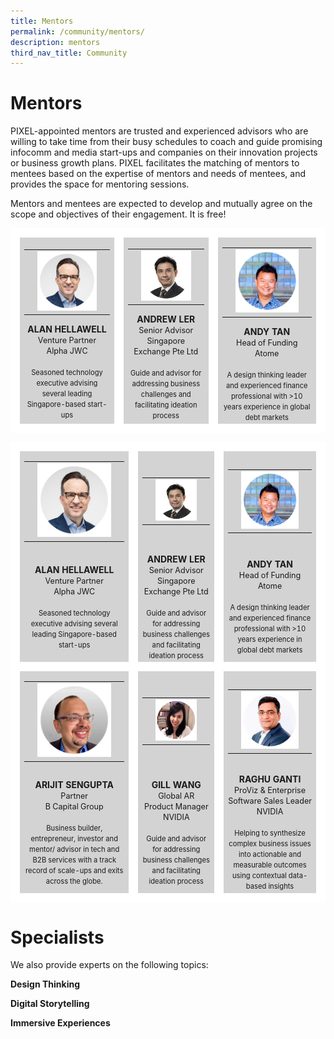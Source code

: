 ```yaml
---
title: Mentors
permalink: /community/mentors/
description: mentors
third_nav_title: Community
---
```

<h1>Mentors</h1>
PIXEL-appointed mentors are trusted and experienced advisors who are willing to take time from their busy schedules to coach and guide promising infocomm and media start-ups and companies on their innovation projects or business growth plans. PIXEL facilitates the matching of mentors to mentees based on the expertise of mentors and needs of mentees, and provides the space for mentoring sessions.

Mentors and mentees are expected to develop and mutually agree on the scope and objectives of their engagement. It is free!

<table>
	<tr>
		<td style="background:lightgrey; width=33%; text-align: center; border: 15px solid white; ">
			<table>
				<tr>
					<td></td>
					<td style="background:lightgrey;"><img src="/images/Community/Mentors/alan-hellawell.png"></td>
					<td></td>
				</tr>
			</table>
			<b>ALAN HELLAWELL</b>
			<br><span style="font-size:0.9em;">Venture Partner</span>
			<br><span style="font-size:0.9em;">Alpha JWC</span>
			<br><br><span style="font-size:0.8em; line-height:0.8em;">Seasoned technology executive advising several leading Singapore-based start-ups</span>
		</td>
		<td style="background:lightgrey; width=33%; text-align: center; border: 15px solid white; ">
			<table>
				<tr>
					<td></td>
					<td style="background:lightgrey;"><img src="/images/Community/Mentors/andrewler.png"></td>
					<td></td>
				</tr>
			</table>
			<b>ANDREW LER</b>
			<br><span style="font-size:0.9em;">Senior Advisor</span>
			<br><span style="font-size:0.9em;">Singapore Exchange Pte Ltd</span>
			<br><br><span style="font-size:0.8em; line-height:0.8em;">Guide and advisor for addressing business challenges and facilitating ideation process</span>
		</td>
						<td style="background:lightgrey; width=33%; text-align: center; border: 15px solid white; ">
			<table>
				<tr>
					<td></td>
					<td style="background:lightgrey;"><img src="/images/Community/Mentors/andytan.png"></td>
					<td></td>
				</tr>
			</table>
			<b>ANDY TAN</b>
			<br><span style="font-size:0.9em;">Head of Funding</span>
			<br><span style="font-size:0.9em;">Atome</span>
			<br><br><span style="font-size:0.8em; line-height:0.8em;">A design thinking leader and experienced finance professional with >10 years experience in global debt markets</span>
		</td>
	</tr>
</table>

<table>
    <!-- ROW 1 -->
	<tr>
		<td style="background:lightgrey; border-top: 15px solid white; border-bottom: none; border-left: 15px solid white; border-right: 15px solid white;">			
			<table>
				<tr>
					<td></td>
					<td><img src="/images/Community/Mentors/alan-hellawell.png"></td>
					<td></td>
				</tr>
			</table>
		</td>
		<td style="background:lightgrey; border-top: 15px solid white; border-bottom: none; border-left: 15px solid white; border-right: 15px solid white;">			
			<table>
				<tr>
					<td></td>
					<td><img src="/images/Community/Mentors/andrewler.png"></td>
					<td></td>
				</tr>
			</table>
		</td>
		<td style="background:lightgrey; border-top: 15px solid white; border-bottom: none; border-left: 15px solid white; border-right: 15px solid white;">			
			<table>
				<tr>
					<td></td>
					<td><img src="/images/Community/Mentors/andytan.png"></td>
					<td></td>
				</tr>
			</table>
		</td>
	</tr>
	<tr>
		<td style="background:lightgrey; border-top:none; border-bottom: 15px solid white; border-left: 15px solid white; border-right: 15px solid white; text-align: center; ">
			<b>ALAN HELLAWELL</b>
			<br><span style="font-size:0.9em;">Venture Partner</span>
			<br><span style="font-size:0.9em;">Alpha JWC</span>
			<br><br><span style="font-size:0.8em; line-height:0.8em;">Seasoned technology executive advising several leading Singapore-based start-ups</span>
		</td>
				<td style="background:lightgrey; border-top:none; border-bottom: 15px solid white; border-left: 15px solid white; border-right: 15px solid white; text-align: center; ">
		<b>ANDREW LER</b>
			<br><span style="font-size:0.9em;">Senior Advisor</span>
			<br><span style="font-size:0.9em;">Singapore Exchange Pte Ltd</span>
			<br><br><span style="font-size:0.8em; line-height:0.8em;">Guide and advisor for addressing business challenges and facilitating ideation process</span>
		</td>
		<td style="background:lightgrey; border-top:none; border-bottom: 15px solid white; border-left: 15px solid white; border-right: 15px solid white; text-align: center; ">
			<b>ANDY TAN</b>
			<br><span style="font-size:0.9em;">Head of Funding</span>
			<br><span style="font-size:0.9em;">Atome</span>
			<br><br><span style="font-size:0.8em; line-height:0.8em;">A design thinking leader and experienced finance professional with >10 years experience in global debt markets</span>
		</td>
	</tr>
    <!-- ROW 2 -->
    <tr>
		<td style="background:lightgrey; border-top: 15px solid white; border-bottom: none; border-left: 15px solid white; border-right: 15px solid white;">			
			<table>
				<tr>
					<td></td>
					<td><img src="/images/Community/Mentors/arijit_sengupta.png"></td>
					<td></td>
				</tr>
			</table>
		</td>
		<td style="background:lightgrey; border-top: 15px solid white; border-bottom: none; border-left: 15px solid white; border-right: 15px solid white;">			
			<table>
				<tr>
					<td></td>
					<td><img src="/images/Community/Mentors/gillwang.png"></td>
					<td></td>
				</tr>
			</table>
		</td>
		<td style="background:lightgrey; border-top: 15px solid white; border-bottom: none; border-left: 15px solid white; border-right: 15px solid white;">			
			<table>
				<tr>
					<td></td>
					<td><img src="/images/Community/Mentors/raghuganti.png"></td>
					<td></td>
				</tr>
			</table>
		</td>
	</tr>
	<tr>
		<td style="background:lightgrey; border-top:none; border-bottom: 15px solid white; border-left: 15px solid white; border-right: 15px solid white; text-align: center; ">
			<b>ARIJIT SENGUPTA</b>
			<br><span style="font-size:0.9em;">Partner</span>
			<br><span style="font-size:0.9em;">B Capital Group</span>
			<br><br><span style="font-size:0.8em; line-height:0.8em;">Business builder, entrepreneur, investor and mentor/ advisor in tech and B2B services with a track record of scale-ups and exits across the globe.</span>
		</td>
				<td style="background:lightgrey; border-top:none; border-bottom: 15px solid white; border-left: 15px solid white; border-right: 15px solid white; text-align: center; ">
		<b>GILL WANG</b>
			<br><span style="font-size:0.9em;">Global AR Product Manager</span>
			<br><span style="font-size:0.9em;">NVIDIA</span>
			<br><br><span style="font-size:0.8em; line-height:0.8em;">Guide and advisor for addressing business challenges and facilitating ideation process</span>
		</td>
		<td style="background:lightgrey; border-top:none; border-bottom: 15px solid white; border-left: 15px solid white; border-right: 15px solid white; text-align: center; ">
			<b>RAGHU GANTI</b>
			<br><span style="font-size:0.9em;">ProViz & Enterprise Software Sales Leader</span>
			<br><span style="font-size:0.9em;">NVIDIA</span>
			<br><br><span style="font-size:0.8em; line-height:0.8em;">Helping to synthesize complex business issues into actionable and measurable outcomes using contextual data-based insights</span>
		</td>
	</tr>
    <!-- ROW 3 -->
</table>

<h1>Specialists</h1>
We also provide experts on the following topics:

<b>Design Thinking</b>


<b>Digital Storytelling</b>


<b>Immersive Experiences</b>
